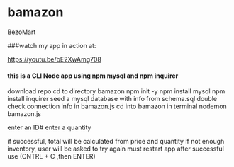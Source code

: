 # bamazon
BezoMart


###watch my app in action at:

https://youtu.be/bE2XwAmg708



#### this is a CLI Node app using npm mysql and npm inquirer

download repo
cd to directory bamazon
npm init -y
npm install mysql
npm install inquirer
seed a mysql database with info from schema.sql
double check connection info in bamazon.js
cd into bamazon in terminal
nodemon bamazon.js

enter an ID#
enter a quantity

if successful, total will be calculated from price and quantity
if not enough inventory, user will be asked to try again
must restart app after successful use (CNTRL + C ,then ENTER)
